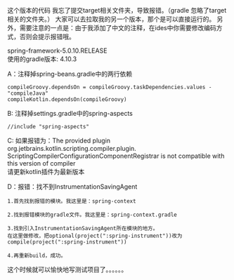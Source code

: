 这个版本的代码 我忘了提交target相关文件夹，导致报错。（gradle 忽略了target相关的文件夹。）
大家可以去拉取我的另一个版本，那个是可以直接运行的。
另外，需要注意的一点是：由于我添加了中文的注释，在ides中你需要修改编码方式，否则会提示报错哦。

spring-framework-5.0.10.RELEASE  
使用的gradle版本: 4.10.3  

A：注释掉spring-beans.gradle中的两行依赖  
```
compileGroovy.dependsOn = compileGroovy.taskDependencies.values - "compileJava"
compileKotlin.dependsOn(compileGroovy)
```

B: 注释掉settings.gradle中的spring-aspects
```
//include "spring-aspects"
```

C: 如果报错为：The provided plugin org.jetbrains.kotlin.scripting.compiler.plugin.
         ScriptingCompilerConfigurationComponentRegistrar is not compatible with this version of compiler  
   请更新kotlin插件为最新版本
   
D：报错：找不到InstrumentationSavingAgent  

  	1.首先找到报错的模块。我这里是：spring-context
 
  	2.找到报错模块的gradle文件。我这里是：spring-context.gradle
  
  	3.找到引入InstrumentationSavingAgent所在模块的地方。
  	在这里做修改，把optional(project(":spring-instrument"))改为
  	compile(project(":spring-instrument"))
  	
  	4.再重新build，成功。
  	
  	
这个时候就可以愉快地写测试项目了。。。。。。

